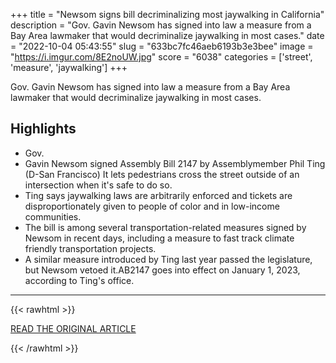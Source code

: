 +++
title = "Newsom signs bill decriminalizing most jaywalking in California"
description = "Gov. Gavin Newsom has signed into law a measure from a Bay Area lawmaker that would decriminalize jaywalking in most cases."
date = "2022-10-04 05:43:55"
slug = "633bc7fc46aeb6193b3e3bee"
image = "https://i.imgur.com/8E2noUW.jpg"
score = "6038"
categories = ['street', 'measure', 'jaywalking']
+++

Gov. Gavin Newsom has signed into law a measure from a Bay Area lawmaker that would decriminalize jaywalking in most cases.

## Highlights

- Gov.
- Gavin Newsom signed Assembly Bill 2147 by Assemblymember Phil Ting (D-San Francisco) It lets pedestrians cross the street outside of an intersection when it's safe to do so.
- Ting says jaywalking laws are arbitrarily enforced and tickets are disproportionately given to people of color and in low-income communities.
- The bill is among several transportation-related measures signed by Newsom in recent days, including a measure to fast track climate friendly transportation projects.
- A similar measure introduced by Ting last year passed the legislature, but Newsom vetoed it.AB2147 goes into effect on January 1, 2023, according to Ting's office.

---

{{< rawhtml >}}
  <p class="article-category">
    <a target="_blank" href="https://www.cbsnews.com/sanfrancisco/news/jaywalking-decriminalization-ab2147-freedom-to-walk-act-signed-by-newsom/">READ THE ORIGINAL ARTICLE</a>
  </p>
{{< /rawhtml >}}
